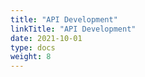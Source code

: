 ```yaml
---
title: "API Development"
linkTitle: "API Development"
date: 2021-10-01
type: docs
weight: 8
---
```



